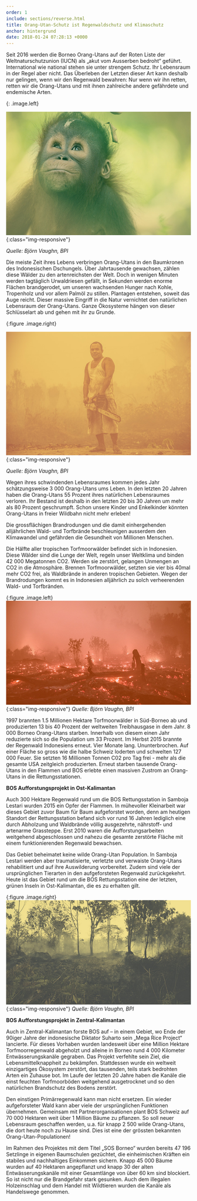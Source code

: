 ```yaml
---
order: 1
include: sections/reverse.html
title: Orang-Utan-Schutz ist Regenwaldschutz und Klimaschutz
anchor: hintergrund
date: 2018-01-24 07:28:13 +0000
---
```

Seit 2016 werden die Borneo Orang-Utans auf der Roten Liste der Weltnaturschutzunion (IUCN) als „akut vom Ausserben bedroht“ geführt. International wie national stehen sie unter strengem Schutz. Ihr Lebensraum in der Regel aber nicht. Das Überleben der Letzten dieser Art kann deshalb nur gelingen, wenn wir den Regenwald bewahren: Nur wenn wir ihn retten, retten wir die Orang-Utans und mit ihnen zahlreiche andere gefährdete und endemische Arten.

{: .image.left}

![image-title-here](assets/img/baby-ou-color-sm.jpg){:class="img-responsive"} 

_Quelle: Björn Vaughn, BPI_

Die meiste Zeit ihres Lebens verbringen Orang-Utans in den Baumkronen des Indonesischen Dschungels. Über Jahrtausende gewachsen, zählen diese Wälder zu den artenreichsten der Welt. Doch in wenigen Minuten werden tagtäglich Urwaldriesen gefällt, in Sekunden werden enorme Flächen brandgerodet, um unseren wachsenden Hunger nach Kohle, Tropenholz und vor allem Palmöl zu stillen. Plantagen entstehen, soweit das Auge reicht. Dieser massive Eingriff in die Natur vernichtet den natürlichen Lebensraum der Orang-Utans. Ganze Ökosysteme hängen von dieser Schlüsselart ab und gehen mit ihr zu Grunde.

{:figure .image.right}

 ![image-title-here](assets/img/chainsaw.jpg){:class="img-responsive"}

_Quelle: Björn Vaughn, BPI_

Wegen ihres schwindenden Lebensraumes kommen jedes Jahr schätzungsweise 3 000 Orang-Utans ums Leben. In den letzten 20 Jahren haben die Orang-Utans 55 Prozent ihres natürlichen Lebensraumes verloren. Ihr Bestand ist deshalb in den letzten 20 bis 30 Jahren um mehr als 80 Prozent geschrumpft. Schon unsere Kinder und Enkelkinder könnten Orang-Utans in freier Wildbahn nicht mehr erleben!

Die grossflächigen Brandrodungen und die damit einhergehenden alljährlichen Wald- und Torfbrände beschleunigen ausserdem den Klimawandel und gefährden die Gesundheit von Millionen Menschen.

Die Hälfte aller tropischen Torfmoorwälder befindet sich in Indonesien. Diese Wälder sind die Lunge der Welt, regeln unser Weltklima und binden 42 000 Megatonnen CO2. Werden sie zerstört, gelangen Unmengen an CO2 in die Atmosphäre. Brennen Torfmoorwälder, setzten sie vier bis 40mal mehr CO2 frei, als Waldbrände in anderen tropischen Gebieten. Wegen der Brandrodungen kommt es in Indonesien alljährlich zu solch verheerenden Wald- und Torfbränden.

{:figure .image.left} ![image-title-here](assets/img/burnt-forest.jpg){:class="img-responsive"} _Quelle: Björn Vaughn, BPI_

1997 brannten 1.5 Millionen Hektare Torfmoorwälder in Süd-Borneo ab und produzierten 13 bis 40 Prozent der weltweiten Treibhausgase in dem Jahr. 8 000 Borneo Orang-Utans starben. Innerhalb von diesem einen Jahr reduzierte sich so die Population um 33 Prozent. Im Herbst 2015 brannte der Regenwald Indonesiens erneut. Vier Monate lang. Ununterbrochen. Auf einer Fläche so gross wie die halbe Schweiz loderten und schwelten 127 000 Feuer. Sie setzten 16 Millionen Tonnen C02 pro Tag frei - mehr als die gesamte USA zeitgleich produzierten. Erneut starben tausende Orang-Utans in den Flammen und BOS erlebte einen massiven Zustrom an Orang-Utans in die Rettungsstationen.

**BOS Aufforstungsprojekt in Ost-Kalimantan**

Auch 300 Hektare Regenwald rund um die BOS Rettungsstation in Samboja Lestari wurden 2015 ein Opfer der Flammen. In mühevoller Kleinarbeit war dieses Gebiet zuvor Baum für Baum aufgeforstet worden, denn am heutigen Standort der Rettungsstation befand sich vor rund 16 Jahren lediglich eine durch Abholzung und Waldbrände völlig ausgezehrte, nährstoff- und artenarme Grassteppe. Erst 2010 waren die Aufforstungsarbeiten weitgehend abgeschlossen und nahezu die gesamte zerstörte Fläche mit einem funktionierenden Regenwald bewachsen.

Das Gebiet beheimatet keine wilde Orang-Utan Population. In Samboja Lestari werden aber traumatisierte, verletzte und verwaiste Orang-Utans rehabilitiert und auf ihre Auswilderung vorbereitet. Zudem sind viele der ursprünglichen Tierarten in den aufgeforsteten Regenwald zurückgekehrt. Heute ist das Gebiet rund um die BOS Rettungsstation eine der letzten, grünen Inseln in Ost-Kalimantan, die es zu erhalten gilt.

{:figure .image.right} ![image-title-here](assets/img/sl-fire.jpg){:class="img-responsive"} _Quelle: Björn Vaughn, BPI_

**BOS Aufforstungsprojekt in Zentral-Kalimantan**

Auch in Zentral-Kalimantan forste BOS auf – in einem Gebiet, wo Ende der 90iger Jahre der indonesische Diktator Suharto sein „Mega Rice Project“ lancierte. Für dieses Vorhaben wurden landesweit über eine Million Hektare Torfmoorregenwald abgeholzt und alleine in Borneo rund 4 000 Kilometer Entwässerungskanäle gegraben. Das Projekt verfehlte sein Ziel, die Lebensmittelknappheit zu bekämpfen. Stattdessen wurde ein weltweit einzigartiges Ökosystem zerstört, das tausenden, teils stark bedrohten Arten ein Zuhause bot. Im Laufe der letzten 20 Jahre haben die Kanäle die einst feuchten Torfmoorböden weitgehend ausgetrocknet und so den natürlichen Brandschutz des Bodens zerstört.

Den einstigen Primärregenwald kann man nicht ersetzen. Ein wieder aufgeforsteter Wald kann aber viele der ursprünglichen Funktionen übernehmen. Gemeinsam mit Partnerorganisationen plant BOS Schweiz auf 70 000 Hektaren weit über 1 Million Bäume zu pflanzen. So soll neuer Lebensraum geschaffen werden, u.a. für knapp 2 500 wilde Orang-Utans, die dort heute noch zu Hause sind. Dies ist eine der grössten bekannten Orang-Utan-Populationen!

Im Rahmen des Projektes mit dem Titel „SOS Borneo“ wurden bereits 47 196 Setzlinge in eigenen Baumschulen gezüchtet, die einheimischen Kräften ein stabiles und nachhaltiges Einkommen sichern. Knapp 45 000 Bäume wurden auf 40 Hektaren angepflanzt und knapp 30 der alten Entwässerungskanäle mit einer Gesamtlänge von über 60 km sind blockiert. So ist nicht nur die Brandgefahr stark gesunken. Auch dem illegalen Holzeinschlag und dem Handel mit Wildtieren wurden die Kanäle als Handelswege genommen.